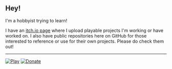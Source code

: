 ## Hey!

I'm a hobbyist trying to learn!

I have an [itch.io page](https://schwer.itch.io/) where I upload playable projects I'm working or have worked on.
I also have public repositories here on GitHub for those interested to reference or use for their own projects. Please do check them out!

----
[![Play](https://img.shields.io/badge/Play-itch.io-blueviolet.svg)](https://schwer.itch.io/) [![Donate](https://img.shields.io/badge/Donate-PayPal-brightgreen.svg)](https://www.paypal.com/donate?hosted_button_id=NYFKAS24D4MJS)
